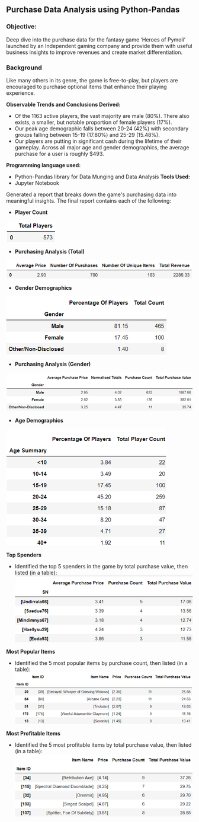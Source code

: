 ## Purchase Data Analysis using Python-Pandas
### Objective:
Deep dive into the purchase data for the fantasy game ‘Heroes of Pymoli’ launched by an Independent gaming company and provide them with useful business insights to improve revenues and create market differentiation.

### Background 
Like many others in its genre, the game is free-to-play, but players are encouraged to purchase optional items that enhance their playing experience.

**Observable Trends and Conclusions Derived:**
  * Of the 1163 active players, the vast majority are male (80%). There also exists, a smaller, but notable proportion of female players (17%).
  *	Our peak age demographic falls between 20-24 (42%) with secondary groups falling between 15-19 (17.80%) and 25-29 (15.48%).
  * Our players are putting in significant cash during the lifetime of their gameplay. Across all major age and gender demographics, the average purchase for a user is roughly $493.

**Programming language used:** 
* Python-Pandas library for Data Munging and Data Analysis
**Tools Used:** 
* Jupyter Notebook 

Generated a report that breaks down the game's purchasing data into meaningful insights.
The final report contains each of the following:

* **Player Count**

![player_count](images/player_count.PNG)

* **Purchasing Analysis (Total)**

![purchase_analysis](images/purchasing_analysis_total.PNG)

* **Gender Demographics**

![gender_demo](images/gender_demo.PNG)

* **Purchasing Analysis (Gender)** 

![purchase_analysis_gender](images/purchase_analysis_gender.PNG)

* **Age Demographics**

![age_demo](images/age_demo.PNG)

**Top Spenders**
* Identified the top 5 spenders in the game by total purchase value, then listed (in a table):
  ![top_spenders](images/top_spenders.PNG)
  
**Most Popular Items**
* Identified the 5 most popular items by purchase count, then listed (in a table):
 ![popular_items](images/popular_items.PNG)
 
**Most Profitable Items**
* Identified the 5 most profitable items by total purchase value, then listed (in a table):
 ![profitable_items](images/profitable_items.PNG)
